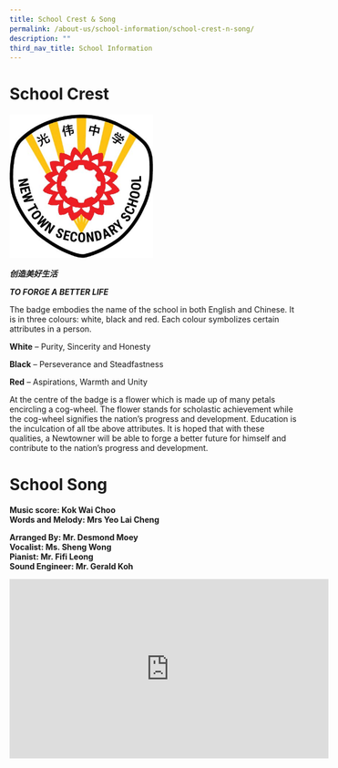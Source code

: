 ```yaml
---
title: School Crest & Song
permalink: /about-us/school-information/school-crest-n-song/
description: ""
third_nav_title: School Information
---
```

# School Crest

<img src="/images/crest1.jpeg" style="width:50%">
		 
***创造美好生活***

***TO FORGE A BETTER LIFE***

The badge embodies the name of the school in both English and Chinese. It is in three colours: white, black and red. Each colour symbolizes certain attributes in a person.

**White** – Purity, Sincerity and Honesty

**Black** – Perseverance and Steadfastness

**Red** – Aspirations, Warmth and Unity

At the centre of the badge is a flower which is made up of many petals encircling a cog-wheel. The flower stands for scholastic achievement while the cog-wheel signifies the nation’s progress and development. Education is the inculcation of all tbe above attributes.  It is hoped that with these qualities, a Newtowner will be able to forge a better future for himself and contribute to the nation’s progress and development.

# School Song
**Music score: Kok Wai Choo**<br>
**Words and Melody: Mrs Yeo Lai Cheng**

**Arranged By: Mr. Desmond Moey**<br>
**Vocalist: Ms. Sheng Wong**<br>
**Pianist: Mr. Fifi Leong**<br>
**Sound Engineer: Mr. Gerald Koh**

<iframe width="560" height="315" src="https://www.youtube.com/embed/I7VFXIVY3xI" title="YouTube video player" frameborder="0" allow="accelerometer; autoplay; clipboard-write; encrypted-media; gyroscope; picture-in-picture" allowfullscreen=""></iframe>